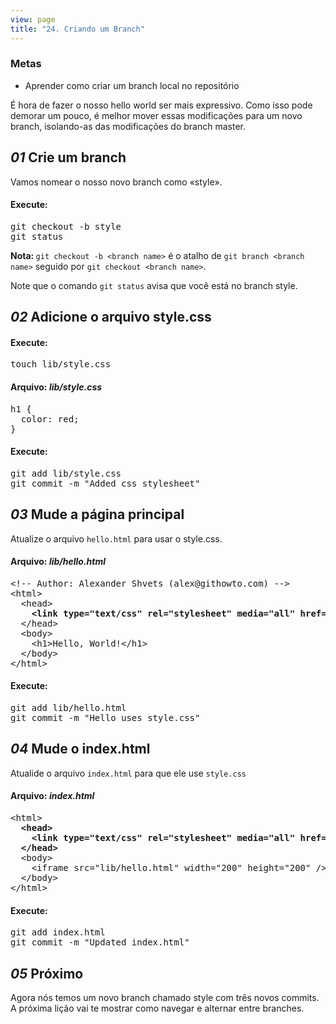 ```yaml
---
view: page
title: "24. Criando um Branch"
---
```


<h3>Metas</h3>

<ul><li>Aprender como criar um branch local no reposit&oacute;rio</li></ul>

<p>&Eacute; hora de fazer o nosso hello world ser mais expressivo. Como isso pode demorar um pouco, &eacute; melhor mover essas modifica&ccedil;&otilde;es para um novo branch, isolando-as das modifica&ccedil;&otilde;es do branch master.</p>

<h2><em>01</em> Crie um branch</h2>

<p>Vamos nomear o nosso novo branch como «style».</p>

<h4 class="h4-pre">Execute:</h4>

<pre class="instructions">git checkout -b style
git status</pre>

<p class="note"><strong>Nota: </strong><code>git checkout -b &lt;branch name&gt;</code> &eacute; o atalho de <code>git branch &lt;branch name&gt;</code> seguido por <code>git checkout &lt;branch name&gt;</code>.</p>

<p>Note que o comando <code>git status</code> avisa que voc&ecirc; est&aacute; no branch style.</p>

<h2><em>02</em> Adicione o arquivo style.css</h2>

<h4 class="h4-pre">Execute:</h4>

<pre class="instructions">touch lib/style.css</pre>

<h4 class="h4-pre">Arquivo: <em>lib/style.css</em></h4>

<pre class="file">h1 {
  color: red;
}</pre>

<h4 class="h4-pre">Execute:</h4>

<pre class="instructions">git add lib/style.css
git commit -m "Added css stylesheet"</pre>

<h2><em>03</em> Mude a p&aacute;gina principal</h2>

<p>Atualize o arquivo <code>hello.html</code> para usar o style.css.</p>

<h4 class="h4-pre">Arquivo: <em>lib/hello.html</em></h4>

<pre class="file">&lt;!-- Author: Alexander Shvets (alex@githowto.com) --&gt;
&lt;html&gt;
  &lt;head&gt;
<strong>    &lt;link type="text/css" rel="stylesheet" media="all" href="style.css" /&gt;</strong>
  &lt;/head&gt;
  &lt;body&gt;
    &lt;h1&gt;Hello, World!&lt;/h1&gt;
  &lt;/body&gt;
&lt;/html&gt;</pre>

<h4 class="h4-pre">Execute:</h4>

<pre class="instructions">git add lib/hello.html
git commit -m "Hello uses style.css"</pre>

<h2><em>04</em> Mude o index.html</h2>

<p>Atualide o arquivo <code>index.html</code> para que ele use <code>style.css</code></p>

<h4 class="h4-pre">Arquivo: <em>index.html</em></h4>

<pre class="file">&lt;html&gt;
<strong>  &lt;head&gt;
    &lt;link type="text/css" rel="stylesheet" media="all" href="lib/style.css" /&gt;
  &lt;/head&gt;</strong>
  &lt;body&gt;
    &lt;iframe src="lib/hello.html" width="200" height="200" /&gt;
  &lt;/body&gt;
&lt;/html&gt;</pre>

<h4 class="h4-pre">Execute:</h4>

<pre class="instructions">git add index.html
git commit -m "Updated index.html"</pre>

<h2><em>05</em> Pr&oacute;ximo</h2>

<p>Agora n&oacute;s temos um novo branch chamado style com tr&ecirc;s novos commits. A pr&oacute;xima li&ccedil;&atilde;o vai te mostrar como navegar e alternar entre branches.</p>
